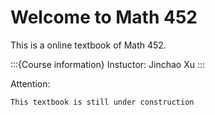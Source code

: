 # Welcome to Math 452

This is a online textbook of Math 452. 

:::{Course information}
Instuctor: Jinchao Xu
:::


Attention:
```
This textbook is still under construction
```


